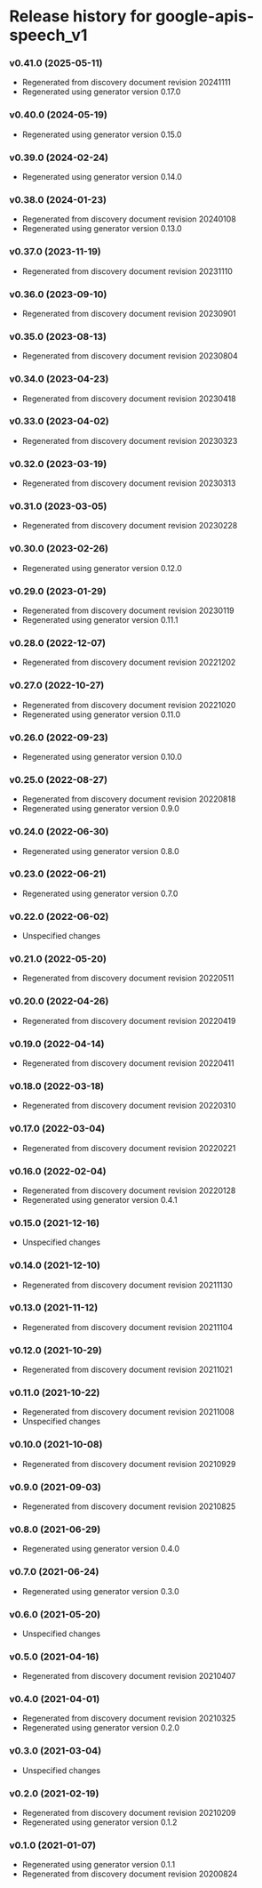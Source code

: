 # Release history for google-apis-speech_v1

### v0.41.0 (2025-05-11)

* Regenerated from discovery document revision 20241111
* Regenerated using generator version 0.17.0

### v0.40.0 (2024-05-19)

* Regenerated using generator version 0.15.0

### v0.39.0 (2024-02-24)

* Regenerated using generator version 0.14.0

### v0.38.0 (2024-01-23)

* Regenerated from discovery document revision 20240108
* Regenerated using generator version 0.13.0

### v0.37.0 (2023-11-19)

* Regenerated from discovery document revision 20231110

### v0.36.0 (2023-09-10)

* Regenerated from discovery document revision 20230901

### v0.35.0 (2023-08-13)

* Regenerated from discovery document revision 20230804

### v0.34.0 (2023-04-23)

* Regenerated from discovery document revision 20230418

### v0.33.0 (2023-04-02)

* Regenerated from discovery document revision 20230323

### v0.32.0 (2023-03-19)

* Regenerated from discovery document revision 20230313

### v0.31.0 (2023-03-05)

* Regenerated from discovery document revision 20230228

### v0.30.0 (2023-02-26)

* Regenerated using generator version 0.12.0

### v0.29.0 (2023-01-29)

* Regenerated from discovery document revision 20230119
* Regenerated using generator version 0.11.1

### v0.28.0 (2022-12-07)

* Regenerated from discovery document revision 20221202

### v0.27.0 (2022-10-27)

* Regenerated from discovery document revision 20221020
* Regenerated using generator version 0.11.0

### v0.26.0 (2022-09-23)

* Regenerated using generator version 0.10.0

### v0.25.0 (2022-08-27)

* Regenerated from discovery document revision 20220818
* Regenerated using generator version 0.9.0

### v0.24.0 (2022-06-30)

* Regenerated using generator version 0.8.0

### v0.23.0 (2022-06-21)

* Regenerated using generator version 0.7.0

### v0.22.0 (2022-06-02)

* Unspecified changes

### v0.21.0 (2022-05-20)

* Regenerated from discovery document revision 20220511

### v0.20.0 (2022-04-26)

* Regenerated from discovery document revision 20220419

### v0.19.0 (2022-04-14)

* Regenerated from discovery document revision 20220411

### v0.18.0 (2022-03-18)

* Regenerated from discovery document revision 20220310

### v0.17.0 (2022-03-04)

* Regenerated from discovery document revision 20220221

### v0.16.0 (2022-02-04)

* Regenerated from discovery document revision 20220128
* Regenerated using generator version 0.4.1

### v0.15.0 (2021-12-16)

* Unspecified changes

### v0.14.0 (2021-12-10)

* Regenerated from discovery document revision 20211130

### v0.13.0 (2021-11-12)

* Regenerated from discovery document revision 20211104

### v0.12.0 (2021-10-29)

* Regenerated from discovery document revision 20211021

### v0.11.0 (2021-10-22)

* Regenerated from discovery document revision 20211008
* Unspecified changes

### v0.10.0 (2021-10-08)

* Regenerated from discovery document revision 20210929

### v0.9.0 (2021-09-03)

* Regenerated from discovery document revision 20210825

### v0.8.0 (2021-06-29)

* Regenerated using generator version 0.4.0

### v0.7.0 (2021-06-24)

* Regenerated using generator version 0.3.0

### v0.6.0 (2021-05-20)

* Unspecified changes

### v0.5.0 (2021-04-16)

* Regenerated from discovery document revision 20210407

### v0.4.0 (2021-04-01)

* Regenerated from discovery document revision 20210325
* Regenerated using generator version 0.2.0

### v0.3.0 (2021-03-04)

* Unspecified changes

### v0.2.0 (2021-02-19)

* Regenerated from discovery document revision 20210209
* Regenerated using generator version 0.1.2

### v0.1.0 (2021-01-07)

* Regenerated using generator version 0.1.1
* Regenerated from discovery document revision 20200824

